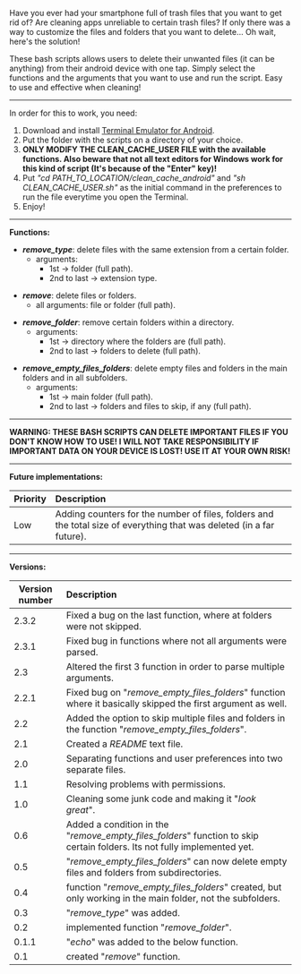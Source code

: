 Have you ever had your smartphone full of trash files that you want to get rid of? Are cleaning apps unreliable to certain trash files?
If only there was a way to customize the files and folders that you want to delete... Oh wait, here's the solution!

These bash scripts allows users to delete their unwanted files (it can be anything) from their android device with one tap. Simply select the functions and the arguments that you want to use and run the script. Easy to use and effective when cleaning!

------

In order for this to work, you need:

1. Download and install [Terminal Emulator for Android](https://play.google.com/store/apps/details?id=jackpal.androidterm).
2. Put the folder with the scripts on a directory of your choice.
3. **ONLY MODIFY THE CLEAN_CACHE_USER FILE with the available functions. Also beware that not all text editors for Windows work for this kind of script (It's because of the "Enter" key)!**
4. Put _"cd PATH_TO_LOCATION/clean_cache_android"_ and _"sh CLEAN_CACHE_USER.sh"_ as the initial command in the preferences to run the file everytime you open the Terminal.
5. Enjoy!
------

**Functions:**


* **_remove_type_**: delete files with the same extension from a certain folder.
	* arguments:
		* 1st &rarr; folder (full path).
		* 2nd to last &rarr; extension type.
<p>

* **_remove_**: delete files or folders.
	* all arguments: file or folder (full path).
<p>

* **_remove_folder_**: remove certain folders within a directory.
	* arguments:
		* 1st &rarr; directory where the folders are (full path).
		* 2nd to last &rarr; folders to delete (full path).
<p>

* **_remove_empty_files_folders_**: delete empty files and folders in the main folders and in all subfolders.
	* arguments:
		* 1st &rarr; main folder (full path).
		* 2nd to last &rarr; folders and files to skip, if any (full path).

------

**WARNING: THESE BASH SCRIPTS CAN DELETE IMPORTANT FILES IF YOU DON'T KNOW HOW TO USE! I WILL NOT TAKE RESPONSIBILITY IF IMPORTANT DATA ON YOUR DEVICE IS LOST! USE IT AT YOUR OWN RISK!**

------

**Future implementations:**

| Priority | Description |
|----------------|:------------|
| Low | Adding counters for the number of files, folders and the total size of everything that was deleted (in a far future). |

------

**Versions:**

| Version number | Description |
|----------------|:------------|
| 2.3.2 | Fixed a bug on the last function, where at folders were not skipped. |
| 2.3.1 | Fixed bug in functions where not all arguments were parsed. |
| 2.3 | Altered the first 3 function in order to parse multiple arguments. |
| 2.2.1 | Fixed bug on "_remove_empty_files_folders_" function where it basically skipped the first argument as well. |
| 2.2 | Added the option to skip multiple files and folders in the function "_remove_empty_files_folders_". |
| 2.1 | Created a _README_ text file. |
| 2.0 | Separating functions and user preferences into two separate files. |
| 1.1 | Resolving problems with permissions. |
| 1.0 | Cleaning some junk code and making it "_look great_". |
| 0.6 | Added a condition in the "_remove_empty_files_folders_" function to skip certain folders. Its not fully implemented yet. |
| 0.5 | "_remove_empty_files_folders_" can now delete empty files and folders from subdirectories. |
| 0.4 | function "_remove_empty_files_folders_" created, but only working in the main folder, not the subfolders. |
| 0.3 | "_remove_type_" was added. |
| 0.2 | implemented function "_remove_folder_". |
| 0.1.1 | "_echo_" was added to the below function. |
| 0.1 | created "_remove_" function. |
